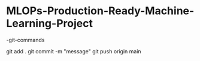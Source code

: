 # MLOPs-Production-Ready-Machine-Learning-Project

-git-commands

git add .
git commit -m "message"
git push origin main
